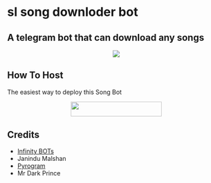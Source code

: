 # sl song downloder bot
## A telegram bot that can download any songs
<p align="center">
  <img src="https://telegra.ph/file/9f037de06edbe1e019986.jpg">
</p>



## How To Host

The easiest way to deploy this Song Bot
<p align="center"><a href="https://heroku.com/deploy?template=https://github.com/ImJanindu/JESongBot"> <img src="https://img.shields.io/badge/Deploy%20To%20Heroku-blueviolet?style=for-the-badge&logo=heroku" width="210" height="34.45"/></a></p>

## Credits

- [Infinity BOTs](https://t.me/Infinity_BOTs)
- Janindu Malshan
- [Pyrogram](https://github.com/pyrogram)
- Mr Dark Prince
